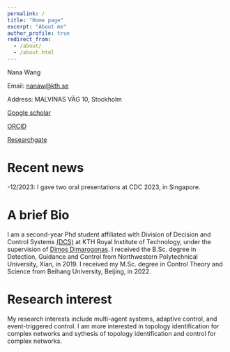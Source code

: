 ```yaml
---
permalink: /
title: "Home page"
excerpt: "About me"
author_profile: true
redirect_from: 
  - /about/
  - /about.html
---
```


Nana Wang

Email: nanaw@kth.se

Address: MALVINAS VÄG 10, Stockholm

[Google scholar]( https://scholar.google.com/citations?hl=en&user=wi9K7qgAAAAJ)

[ORCID]( https://orcid.org/0000-0001-8895-8819)

[Researchgate](https://www.researchgate.net/profile/Nana-Wang-6)


Recent news
======
-12/2023: I gave two oral presentations at CDC 2023, in Singapore. 


A brief Bio
======
I am a second-year Phd student affiliated with Division of Decision and Control Systems [(DCS)](https://www.kth.se/is/dcs/division-of-decision-and-control-systems-1.788078#:~:text=The%20Division%20of%20Decision%20and,systems%20to%20self%2Ddriving%20cars) at KTH Royal Institute of Technology, under the supervision of [Dimos Dimarogonas](https://people.kth.se/~dimos/). I received the B.Sc. degree in Detection, Guidance and Control from Northwestern Polytechnical University, Xian, in 2019. I received my M.Sc. degree in Control Theory and Science from Beihang University, Beijing, in 2022. 

Research interest
======
My research interests include multi-agent systems, adaptive control, and event-triggered control. I am more interested in topology identification for complex networks and sythesis of topology identification and control for complex networks.



